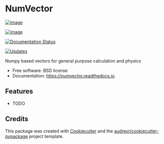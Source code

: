 # NumVector

[![image](https://img.shields.io/pypi/v/numvector.svg)](https://pypi.python.org/pypi/numvector)

[![image](https://travis-ci.com/henryiii/numvector.svg?branch=master)](https://travis-ci.com/henryiii/numvector)

[![Documentation Status](https://readthedocs.org/projects/numvector/badge/?version=latest)](https://numvector.readthedocs.io/en/latest/?badge=latest)

[![Updates](https://pyup.io/repos/github/henryiii/numvector/shield.svg)](https://pyup.io/repos/github/henryiii/numvector/)

Numpy based vectors for general purpose calculation and physics

-   Free software: BSD license
-   Documentation: <https://numvector.readthedocs.io>.

## Features

-   TODO

## Credits

This package was created with
[Cookiecutter](https://github.com/audreyr/cookiecutter) and the
[audreyr/cookiecutter-pypackage](https://github.com/audreyr/cookiecutter-pypackage)
project template.
